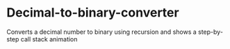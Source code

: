 # Decimal-to-binary-converter
Converts a decimal number to binary using recursion and shows a step-by-step call stack animation
